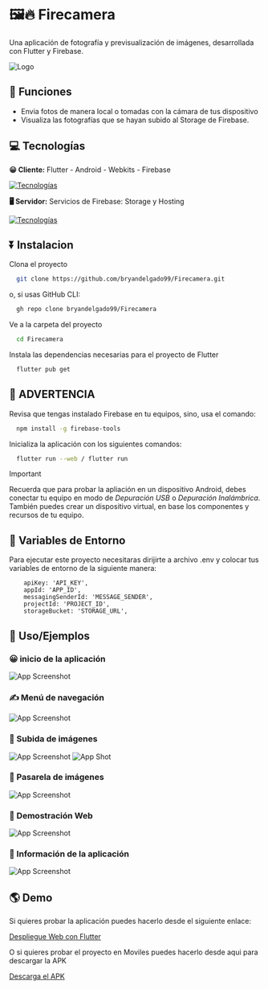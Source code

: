 # 🖼️🔥 Firecamera

Una aplicación de fotografía y previsualización de imágenes, desarrollada con Flutter y Firebase.

![Logo](https://th.bing.com/th/id/R.d4b76713e39bef3ff17cdce0a955b98d?rik=wtpMb6BzysL4jg&riu=http%3a%2f%2frumbum.co%2fwp-content%2fuploads%2f2020%2f11%2f3da097bfde49aef8e7b0aa00b7ac3ae1.png&ehk=ch65lIthB5z6uHK%2b%2fzw3Jed8qkH%2fOdI4%2bp0ocijCVrg%3d&risl=&pid=ImgRaw&r=0)

## 📒 Funciones

- Envia fotos de manera local o tomadas con la cámara de tus dispositivo
- Visualiza las fotografías que se hayan subido al Storage de Firebase.

## 💻 Tecnologías

**😀 Cliente:**
Flutter - Android - Webkits - Firebase

[![Tecnologías](https://simpleskill.icons.workers.dev/svg?i=flutter,html5,android,firebase)](https://skillicons.dev)

**🖥️ Servidor:**
Servicios de Firebase: Storage y Hosting

[![Tecnologías](https://simpleskill.icons.workers.dev/svg?i=firebase,google)](https://skillicons.dev)

## ⏬ Instalacion

Clona el proyecto

```bash
  git clone https://github.com/bryandelgado99/Firecamera.git
```
o, si usas GitHub CLI:

```bash
  gh repo clone bryandelgado99/Firecamera
```

Ve a la carpeta del proyecto

```bash
  cd Firecamera
```

Instala las dependencias necesarias para el proyecto de Flutter

```bash
  flutter pub get
```

## 🛑 ADVERTENCIA

Revisa que tengas instalado Firebase en tu equipos, sino, usa el comando:

```bash
  npm install -g firebase-tools
```

Inicializa la aplicación con los siguientes comandos:

```bash
  flutter run --web / flutter run
```

>[!IMPORTANT]
>Recuerda que para probar la apliación en un dispositivo Android, debes conectar tu equipo en modo de *Depuración USB* o *Depuración Inalámbrica*.
>También puedes crear un dispositivo virtual, en base los componentes y recursos de tu equipo.

## 🍃 Variables de Entorno

Para ejecutar este proyecto necesitaras dirijirte a archivo .env y colocar tus variables de entorno de la siguiente manera:

```Firebase Options
    apiKey: 'API_KEY',
    appId: 'APP_ID',
    messagingSenderId: 'MESSAGE_SENDER',
    projectId: 'PROJECT_ID',
    storageBucket: 'STORAGE_URL',
```
## 🧩 Uso/Ejemplos

### 😀 inicio de la aplicación  
![App Screenshot](https://github.com/bryandelgado99/Firecamera/blob/43d7d5d6b70d71b53b5cc4b16abb2be35be44160/resources/Imagen%20de%20WhatsApp%202024-07-19%20a%20las%2001.49.05_68fd1fb0.jpg)

### ✍️ Menú de navegación  
![App Screenshot](https://github.com/bryandelgado99/Firecamera/blob/ea20945aa8977be2c33102e80386b95b394c73e1/resources/Imagen%20de%20WhatsApp%202024-07-19%20a%20las%2001.49.04_d75afb62.jpg)

### 📲 Subida de imágenes  
![App Screenshot](https://github.com/bryandelgado99/Firecamera/blob/ea20945aa8977be2c33102e80386b95b394c73e1/resources/Imagen%20de%20WhatsApp%202024-07-19%20a%20las%2002.00.51_effc069e.jpg)
![App Shot](https://github.com/bryandelgado99/Firecamera/blob/ea20945aa8977be2c33102e80386b95b394c73e1/resources/Imagen%20de%20WhatsApp%202024-07-19%20a%20las%2002.00.59_dd3963e3.jpg)

### 📲 Pasarela de imágenes  
![App Screenshot](https://github.com/bryandelgado99/Firecamera/blob/ea20945aa8977be2c33102e80386b95b394c73e1/resources/Imagen%20de%20WhatsApp%202024-07-19%20a%20las%2001.49.04_af213871.jpg)

### 📲 Demostración Web  
![App Screenshot](resources/web_init.png)

### 📲 Información de la aplicación  
![App Screenshot](resources/web_info.png)

## 🌎 Demo

Si quieres probar la aplicación puedes hacerlo desde el siguiente enlace:

[Despliegue Web con Flutter](https://firecamera-fa8e5.web.app/)

O si quieres probar el proyecto en Moviles puedes hacerlo desde aqui para descargar la APK

[Descarga el APK](https://github.com/bryandelgado99/Firecamera/releases/tag/1.0.0)
